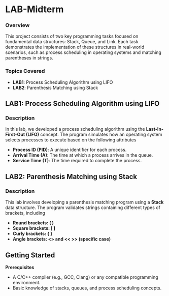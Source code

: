 # LAB-Midterm

### Overview

This project consists of two key programming tasks focused on fundamental data structures: Stack, Queue, and Link. Each task demonstrates the implementation of these structures in real-world scenarios, such as process scheduling in operating systems and matching parentheses in strings.

### Topics Covered
- **LAB1**: Process Scheduling Algorithm using LIFO
- **LAB2**: Parenthesis Matching using Stack

## LAB1: **Process Scheduling Algorithm using LIFO**

### **Description**
In this lab, we developed a process scheduling algorithm using the **Last-In-First-Out (LIFO)** concept. The program simulates how an operating system selects processes to execute based on the following attributes

- **Process ID (PID)**: A unique identifier for each process.
- **Arrival Time (A)**: The time at which a process arrives in the queue.
- **Service Time (T)**: The time required to complete the process.

## **LAB2: Parenthesis Matching using Stack**

### **Description**
This lab involves developing a parenthesis matching program using a **Stack** data structure. The program validates strings containing different types of brackets, including

- **Round brackets: ( )**
- **Square brackets: [ ]**
- **Curly brackets: { }**
- **Angle brackets: <> and << >> (specific case)**


## **Getting Started**

**Prerequisites**
-  A C/C++ compiler (e.g., GCC, Clang) or any compatible programming environment.
- Basic knowledge of stacks, queues, and process scheduling concepts.